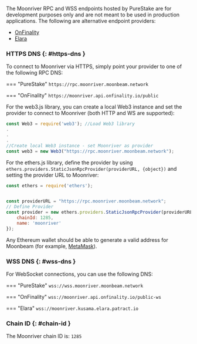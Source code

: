 
The Moonriver RPC and WSS endpoints hosted by PureStake are for development purposes only and are not meant to be used in production applications. The following are alternative endpoint providers:

- [OnFinality](https://onfinality.io/)
- [Elara](https://elara.patract.io/)

### HTTPS DNS {: #https-dns } 

To connect to Moonriver via HTTPS, simply point your provider to one of the following RPC DNS:

=== "PureStake"
    ```
    https://rpc.moonriver.moonbeam.network
    ```

=== "OnFinality"
    ```
    https://moonriver.api.onfinality.io/public
    ```

For the web3.js library, you can create a local Web3 instance and set the provider to connect to Moonriver (both HTTP and WS are supported):

```js
const Web3 = require('web3'); //Load Web3 library
.
.
.
//Create local Web3 instance - set Moonriver as provider
const web3 = new Web3("https://rpc.moonriver.moonbeam.network"); 
```
For the ethers.js library, define the provider by using `ethers.providers.StaticJsonRpcProvider(providerURL, {object})` and setting the provider URL to Moonriver:

```js
const ethers = require('ethers');


const providerURL = "https://rpc.moonriver.moonbeam.network";
// Define Provider
const provider = new ethers.providers.StaticJsonRpcProvider(providerURL, {
    chainId: 1285,
    name: 'moonriver'
});
```

Any Ethereum wallet should be able to generate a valid address for Moonbeam (for example, [MetaMask](https://metamask.io/)).

### WSS DNS {: #wss-dns } 

For WebSocket connections, you can use the following DNS:

=== "PureStake"
    ```
    wss://wss.moonriver.moonbeam.network
    ```

=== "OnFinality"
    ```
    wss://moonriver.api.onfinality.io/public-ws
    ```

=== "Elara"
    ```
    wss://moonriver.kusama.elara.patract.io
    ```

### Chain ID {: #chain-id } 

The Moonriver chain ID is: `1285`
